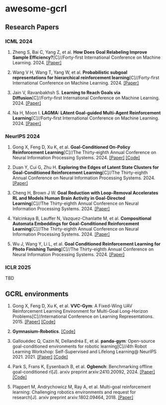 # awesome-gcrl

## Research Papers

### ICML 2024

1. Zheng S, Bai C, Yang Z, et al. **How Does Goal Relabeling Improve Sample Efficiency?**[C]//Forty-first International Conference on Machine Learning. 2024. [[Paper]](https://openreview.net/forum?id=99UFZV2VpU)

2. Wang V H, Wang T, Yang W, et al. **Probabilistic subgoal representations for hierarchical reinforcement learning**[C]//Forty-first International Conference on Machine Learning. 2024. [[Paper]](https://openreview.net/forum?id=b6AwZauZPV)

3. Jain V, Ravanbakhsh S. **Learning to Reach Goals via Diffusion**[C]//Forty-first International Conference on Machine Learning. 2024. [[Paper]](https://openreview.net/forum?id=9jMoHuqjfg)

4. Na H, Moon I. **LAGMA: LAtent Goal-guided Multi-Agent Reinforcement Learning**[C]//Forty-first International Conference on Machine Learning. 2024. [[Paper]](https://openreview.net/forum?id=gtYdvSGMYV)


### NeurIPS 2024

1. Gong X, Feng D, Xu K, et al. **Goal-Conditioned On-Policy Reinforcement Learning**[C]//The Thirty-eighth Annual Conference on Neural Information Processing Systems. 2024. [[Paper]](https://openreview.net/forum?id=KP7EUORJYI) [[Code]](https://github.com/GongXudong/GCPO)

2. Duan Y, Cui G, Zhu H. **Exploring the Edges of Latent State Clusters for Goal-Conditioned Reinforcement Learning**[C]//The Thirty-eighth Annual Conference on Neural Information Processing Systems. 2024. [[Paper]](https://openreview.net/forum?id=9hKN99RNdR)

3. Cheng H, Brown J W. **Goal Reduction with Loop-Removal Accelerates RL and Models Human Brain Activity in Goal-Directed Learning**[C]//The Thirty-eighth Annual Conference on Neural Information Processing Systems. 2024. [[Paper]](https://openreview.net/forum?id=Y0EfJJeb4V)

4. Yalcinkaya B, Lauffer N, Vazquez-Chanlatte M, et al. **Compositional Automata Embeddings for Goal-Conditioned Reinforcement Learning**[C]//The Thirty-eighth Annual Conference on Neural Information Processing Systems. 2024. [[Paper]](https://openreview.net/forum?id=6KDZHgrDhG)

5. Wu J, Wang Y, Li L, et al. **Goal Conditioned Reinforcement Learning for Photo Finishing Tuning**[C]//The Thirty-eighth Annual Conference on Neural Information Processing Systems. 2024. [[Paper]](https://openreview.net/forum?id=4kVHI2uXRE)


### ICLR 2025

TBD


## GCRL environments

1. Gong X, Feng D, Xu K, et al. **VVC-Gym**: A Fixed-Wing UAV Reinforcement Learning Environment for Multi-Goal Long-Horizon Problems[C]//International Conference on Learning Representations. 2015. [[Paper]](https://openreview.net/pdf?id=5xSRg3eYZz) [[Code]](https://github.com/GongXudong/fly-craft)

2. **Gymnasium-Robotics**. [[Code]](https://github.com/Farama-Foundation/Gymnasium-Robotics)

3. Gallouédec Q, Cazin N, Dellandréa E, et al. **panda-gym**: Open-source goal-conditioned environments for robotic learning[C]//4th Robot Learning Workshop: Self-Supervised and Lifelong Learning@ NeurIPS 2021. 2021. [[Paper]](https://arxiv.org/pdf/2106.13687) [[Code]](https://github.com/qgallouedec/panda-gym)

4. Park S, Frans K, Eysenbach B, et al. **Ogbench**: Benchmarking offline goal-conditioned rl[J]. arxiv preprint arxiv:2410.20092, 2024. [[Paper]](https://arxiv.org/abs/2410.20092) [[Code]](https://github.com/seohongpark/ogbench)

5. Plappert M, Andrychowicz M, Ray A, et al. Multi-goal reinforcement learning: Challenging robotics environments and request for research[J]. arxiv preprint arxiv:1802.09464, 2018. [[Paper]](https://arxiv.org/abs/1802.09464)
